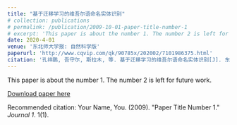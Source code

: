 ```yaml
---
title: "基于迁移学习的维吾尔语命名实体识别"
# collection: publications
# permalink: /publication/2009-10-01-paper-title-number-1
# excerpt: 'This paper is about the number 1. The number 2 is left for future work.'
date: 2020-4-01
venue: '东北师大学报: 自然科学版'
paperurl: 'http://www.cqvip.com/qk/90785x/202002/7101986375.html'
citation: '孔祥鹏, 吾守尔, 斯拉木, 等. 基于迁移学习的维吾尔语命名实体识别[J]. 东北师大学报: 自然科学版, 2020, 52(2): 58-65.'
---
```

This paper is about the number 1. The number 2 is left for future work.

[Download paper here](http://academicpages.github.io/files/paper1.pdf)

Recommended citation: Your Name, You. (2009). "Paper Title Number 1." <i>Journal 1</i>. 1(1).
